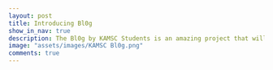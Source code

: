 ```yaml
---
layout: post
title: Introducing Bl0g
show_in_nav: true
description: The Bl0g by KAMSC Students is an amazing project that will debut in the academic year of 2017-18. Hop on and fasten your seatbelt to enjoy this amazing ride!
image: "assets/images/KAMSC Bl0g.png"
comments: true
---
```

